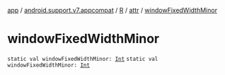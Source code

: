 [app](../../../index.md) / [android.support.v7.appcompat](../../index.md) / [R](../index.md) / [attr](index.md) / [windowFixedWidthMinor](./window-fixed-width-minor.md)

# windowFixedWidthMinor

`static val windowFixedWidthMinor: `[`Int`](https://kotlinlang.org/api/latest/jvm/stdlib/kotlin/-int/index.html)
`static val windowFixedWidthMinor: `[`Int`](https://kotlinlang.org/api/latest/jvm/stdlib/kotlin/-int/index.html)